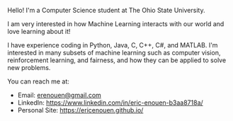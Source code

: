 Hello! I'm a Computer Science student at The Ohio State University.

I am very interested in how Machine Learning interacts with our world and love learning about it!

I have experience coding in Python, Java, C, C++, C#, and MATLAB.
I'm interested in many subsets of machine learning such as computer vision, reinforcement learning, and fairness, and how they can be applied to solve new problems. 

You can reach me at:
* Email: erenouen@gmail.com
* LinkedIn: https://www.linkedin.com/in/eric-enouen-b3aa8718a/
* Personal Site: https://ericenouen.github.io/
